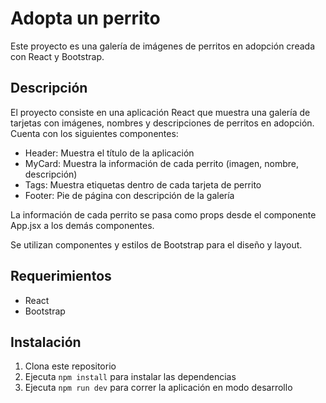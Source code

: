# Adopta un perrito

Este proyecto es una galería de imágenes de perritos en adopción creada con React y Bootstrap.

## Descripción 

El proyecto consiste en una aplicación React que muestra una galería de tarjetas con imágenes, nombres y descripciones de perritos en adopción. Cuenta con los siguientes componentes:

- Header: Muestra el título de la aplicación 
- MyCard: Muestra la información de cada perrito (imagen, nombre, descripción)
- Tags: Muestra etiquetas dentro de cada tarjeta de perrito 
- Footer: Pie de página con descripción de la galería

La información de cada perrito se pasa como props desde el componente App.jsx a los demás componentes. 

Se utilizan componentes y estilos de Bootstrap para el diseño y layout.

## Requerimientos

- React
- Bootstrap

## Instalación

1. Clona este repositorio
2. Ejecuta `npm install` para instalar las dependencias
3. Ejecuta `npm run dev` para correr la aplicación en modo desarrollo

